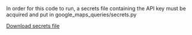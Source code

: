 In order for this code to run, a secrets file containing the API key must be acquired and put in google\_maps\_queries/secrets.py

[Download secrets file](https://drive.google.com/file/d/19N8zhbAH3InMox-lb90q4_4MTJtyzY-t/view?usp=sharing)
